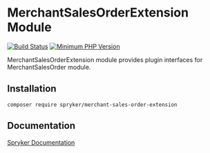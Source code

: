 # MerchantSalesOrderExtension Module
[![Build Status](https://travis-ci.org/spryker/merchant-sales-order-extension.svg)](https://travis-ci.org/spryker/merchant-sales-order-extension)
[![Minimum PHP Version](https://img.shields.io/badge/php-%3E%3D%207.3-8892BF.svg)](https://php.net/)

MerchantSalesOrderExtension module provides plugin interfaces for MerchantSalesOrder module.

## Installation

```
composer require spryker/merchant-sales-order-extension
```

## Documentation

[Spryker Documentation](https://academy.spryker.com/developing_with_spryker/module_guide/modules.html)
